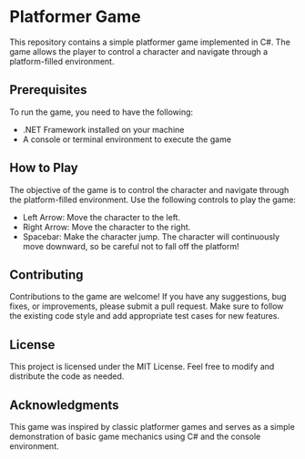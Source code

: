 # Platformer Game

This repository contains a simple platformer game implemented in C#. The game allows the player to control a character and navigate through a platform-filled environment.

## Prerequisites

To run the game, you need to have the following:

- .NET Framework installed on your machine
- A console or terminal environment to execute the game

## How to Play
The objective of the game is to control the character and navigate through the platform-filled environment. Use the following controls to play the game:

- Left Arrow: Move the character to the left.
- Right Arrow: Move the character to the right.
- Spacebar: Make the character jump.
The character will continuously move downward, so be careful not to fall off the platform!

## Contributing
Contributions to the game are welcome! If you have any suggestions, bug fixes, or improvements, please submit a pull request. Make sure to follow the existing code style and add appropriate test cases for new features.

## License
This project is licensed under the MIT License. Feel free to modify and distribute the code as needed.

## Acknowledgments
This game was inspired by classic platformer games and serves as a simple demonstration of basic game mechanics using C# and the console environment.
